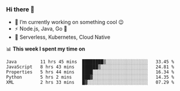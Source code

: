### Hi there 👋

<!--
**nodejh/nodejh** is a ✨ _special_ ✨ repository because its `README.md` (this file) appears on your GitHub profile.

Here are some ideas to get you started:

- 🔭 I’m currently working on ...
- 🌱 I’m currently learning ...
- 👯 I’m looking to collaborate on ...
- 🤔 I’m looking for help with ...
- 💬 Ask me about ...
- 📫 How to reach me: ...
- 😄 Pronouns: ...
- ⚡ Fun fact: ...
-->

- 🔭 I’m currently working on something cool :wink:
- ⚡ Node.js, Java, Go :thought_balloon:
- 🤖 Serverless, Kubernetes, Cloud Native

📊 **This week I spent my time on**

<!--START_SECTION:waka-->
```text
Java         11 hrs 45 mins  ████████▒░░░░░░░░░░░░░░░░   33.45 % 
JavaScript   8 hrs 43 mins   ██████▒░░░░░░░░░░░░░░░░░░   24.81 % 
Properties   5 hrs 44 mins   ████░░░░░░░░░░░░░░░░░░░░░   16.34 % 
Python       5 hrs 2 mins    ███▓░░░░░░░░░░░░░░░░░░░░░   14.35 % 
XML          2 hrs 33 mins   █▓░░░░░░░░░░░░░░░░░░░░░░░   07.29 % 
```
<!--END_SECTION:waka-->


<!--
:traffic_light: **Visitors**

![visitors](https://visitor-badge.glitch.me/badge?page_id=nodejh.nodejh)
-->
